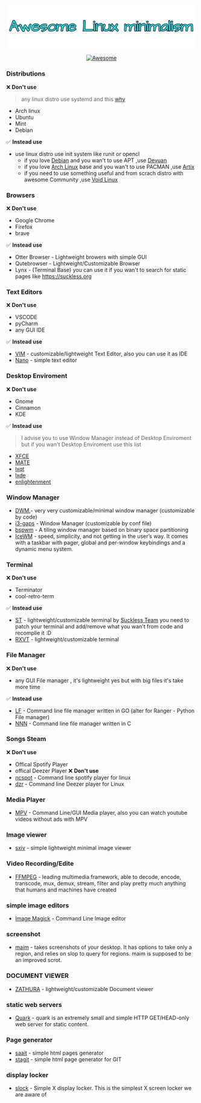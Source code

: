 <p align="center"><img width="500" src="icons/linuxm.png"> </img></p>
<p align="center">
  <a href="https://awesome.re">
		<img src="https://awesome.re/badge.svg" alt="Awesome">
	</a>
</p>

### Distributions
:x: **Don't use** <br>
> any linux distro use systemd and this [why](https://suckless.org/sucks/systemd/)
- Arch linux
- Ubuntu
- Mint
- Debian

✅ **Instead use** <br>
* use linux distro use init system like runit or opencl
  - if you love [Debian](https://www.debian.org/) and you wan't to use APT ,use [Devuan](https://www.devuan.org/)
  - if you love [Arch Linux](https://archlinux.org) base and you wan't to use PACMAN ,use [Artix](https://artixlinux.org/) 
  - if you need to use something useful and from scrach distro with awesome Community ,use [Void Linux](https://voidlinux.org)

### Browsers <br>
:x: **Don't use**
- Google Chrome
- Firefox
- brave

✅ **Instead use**  <br>
- Otter Browser - Lightweight browers with simple GUI
- Qutebrowser - Lightweight/Customizable Browser 
- Lynx - (Terminal Base) you can use it if you wan't to search for static pages like https://suckless.org

### Text Editors <br>
:x: **Don't use**
- VSCODE
- pyCharm
- any GUI IDE

✅ **Instead use**  <br>
- [VIM](https://www.vim.org/) - customizable/lightweight Text Editor, also you can use it as IDE
- [Nano](https://www.nano-editor.org/) - simple text editor

### Desktop Enviroment <br>
:x: **Don't use**
- Gnome
- Cinnamon
- KDE

✅ **Instead use**  <br>

> I advise you to use Window Manager instead of Desktop Enviroment but if you wan't Desktop Enviroment use this list

- [XFCE](https://www.xfce.org/)
- [MATE](https://mate-desktop.org/)
- [lxqt](https://lxqt-project.org/)
- [lxde](http://www.lxde.org/)
- [enlightenment](https://www.enlightenment.org/)

### Window Manager <br>
- [DWM](https://dwm.suckless.org/),- very very customizable/minimal window manager (customizable by code)
- [i3-gaps](https://github.com/Airblader/i3) - Window Manager (customizable by conf file)
- [bspwm](https://github.com/baskerville/bspwm) - A tiling window manager based on binary space partitioning
- [IceWM](https://ice-wm.org/) - speed, simplicity, and not getting in the user’s way. It comes with a taskbar with pager, global and per-window keybindings and a dynamic menu system.

### Terminal <br>
:x: **Don't use**
- Terminator
- cool-retro-term

✅ **Instead use**  <br>
- [ST](https://st.suckless.org) - lightweight/customizable terminal by [Suckless Team](https://suckless.org) you need to patch your terminal and add/remove what you wan't from code and recomplie it :D
- [RXVT](https://wiki.archlinux.org/title/Rxvt-unicode) - lightweight/customizable terminal


### File Manager <br>
:x: **Don't use** <br>
- any GUI File manager , it's lightweight yes but with big files it's take more time 

✅ **Instead use**  <br>
- [LF](https://github.com/gokcehan/lf) - Command line file manager written in GO (alter for Ranger - Python File manager)
- [NNN](https://github.com/jarun/nnn) - Command line file manager written in C

### Songs Steam <br>
:x: **Don't use**
- Offical Spotify Player
- offical Deezer Player
:x: **Don't use**
- [ncspot](https://github.com/hrkfdn/ncspot) - Command line spotify player for linux 
- [dzr](https://github.com/yne/dzr) - Command line Deezer player for Linux

### Media Player <br>
* [MPV](https://github.com/mpv-player/mpv) - Command Line/GUI Media player, also you can watch youtube videos without ads with MPV
### Image viewer <br>
- [sxiv](https://github.com/muennich/sxiv) - simple lightweight minimal image viewer

### Video Recording/Edite
- [FFMPEG](https://www.ffmpeg.org/) - leading multimedia framework, able to decode, encode, transcode, mux, demux, stream, filter and play pretty much anything that humans and machines have created


### simple image editors
* [Image Magick](https://imagemagick.org/index.php) - Command Line Image editor

### screenshot
* [maim](https://github.com/naelstrof/maim) - takes screenshots of your desktop. It has options to take only a region, and relies on slop to query for regions. maim is supposed to be an improved scrot.

### DOCUMENT VIEWER
- [ZATHURA](https://github.com/pwmt/zathura) - lightweight/customizable Document viewer


### static web servers
- [Quark](https://tools.suckless.org/quark/) - quark is an extremely small and simple HTTP GET/HEAD-only web server for static content.

### Page generator
- [saait](https://git.codemadness.org/saait/file/README.html) - simple html pages generator
- [stagit](https://git.codemadness.org/stagit/file/README.html) - simple html page generator for GIT

### display locker
- [slock](https://tools.suckless.org/slock/) - Simple X display locker. This is the simplest X screen locker we are aware of
